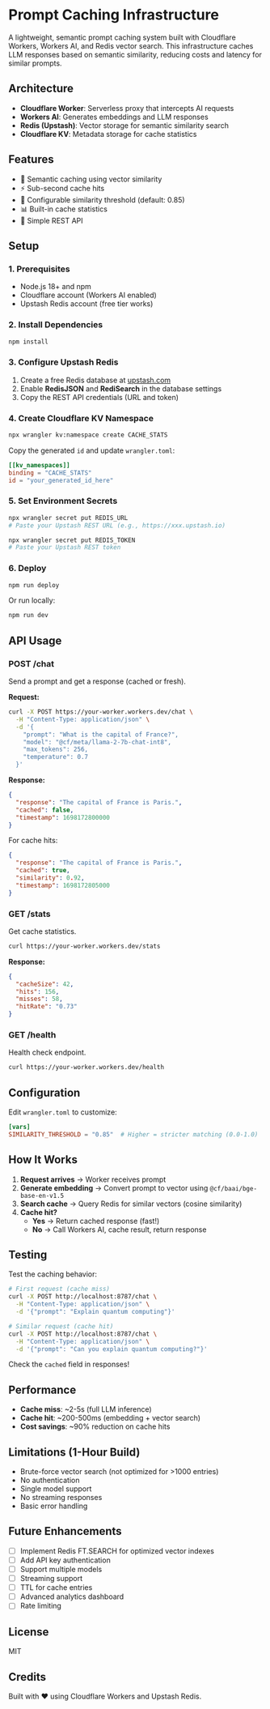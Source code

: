 # Prompt Caching Infrastructure

A lightweight, semantic prompt caching system built with Cloudflare Workers, Workers AI, and Redis vector search. This infrastructure caches LLM responses based on semantic similarity, reducing costs and latency for similar prompts.

## Architecture

- **Cloudflare Worker**: Serverless proxy that intercepts AI requests
- **Workers AI**: Generates embeddings and LLM responses
- **Redis (Upstash)**: Vector storage for semantic similarity search
- **Cloudflare KV**: Metadata storage for cache statistics

## Features

- 🚀 Semantic caching using vector similarity
- ⚡ Sub-second cache hits
- 🎯 Configurable similarity threshold (default: 0.85)
- 📊 Built-in cache statistics
- 🔧 Simple REST API

## Setup

### 1. Prerequisites

- Node.js 18+ and npm
- Cloudflare account (Workers AI enabled)
- Upstash Redis account (free tier works)

### 2. Install Dependencies

```bash
npm install
```

### 3. Configure Upstash Redis

1. Create a free Redis database at [upstash.com](https://upstash.com)
2. Enable **RedisJSON** and **RediSearch** in the database settings
3. Copy the REST API credentials (URL and token)

### 4. Create Cloudflare KV Namespace

```bash
npx wrangler kv:namespace create CACHE_STATS
```

Copy the generated `id` and update `wrangler.toml`:

```toml
[[kv_namespaces]]
binding = "CACHE_STATS"
id = "your_generated_id_here"
```

### 5. Set Environment Secrets

```bash
npx wrangler secret put REDIS_URL
# Paste your Upstash REST URL (e.g., https://xxx.upstash.io)

npx wrangler secret put REDIS_TOKEN
# Paste your Upstash REST token
```

### 6. Deploy

```bash
npm run deploy
```

Or run locally:

```bash
npm run dev
```

## API Usage

### POST /chat

Send a prompt and get a response (cached or fresh).

**Request:**

```bash
curl -X POST https://your-worker.workers.dev/chat \
  -H "Content-Type: application/json" \
  -d '{
    "prompt": "What is the capital of France?",
    "model": "@cf/meta/llama-2-7b-chat-int8",
    "max_tokens": 256,
    "temperature": 0.7
  }'
```

**Response:**

```json
{
  "response": "The capital of France is Paris.",
  "cached": false,
  "timestamp": 1698172800000
}
```

For cache hits:

```json
{
  "response": "The capital of France is Paris.",
  "cached": true,
  "similarity": 0.92,
  "timestamp": 1698172805000
}
```

### GET /stats

Get cache statistics.

```bash
curl https://your-worker.workers.dev/stats
```

**Response:**

```json
{
  "cacheSize": 42,
  "hits": 156,
  "misses": 58,
  "hitRate": "0.73"
}
```

### GET /health

Health check endpoint.

```bash
curl https://your-worker.workers.dev/health
```

## Configuration

Edit `wrangler.toml` to customize:

```toml
[vars]
SIMILARITY_THRESHOLD = "0.85"  # Higher = stricter matching (0.0-1.0)
```

## How It Works

1. **Request arrives** → Worker receives prompt
2. **Generate embedding** → Convert prompt to vector using `@cf/baai/bge-base-en-v1.5`
3. **Search cache** → Query Redis for similar vectors (cosine similarity)
4. **Cache hit?**
   - **Yes** → Return cached response (fast!)
   - **No** → Call Workers AI, cache result, return response

## Testing

Test the caching behavior:

```bash
# First request (cache miss)
curl -X POST http://localhost:8787/chat \
  -H "Content-Type: application/json" \
  -d '{"prompt": "Explain quantum computing"}'

# Similar request (cache hit)
curl -X POST http://localhost:8787/chat \
  -H "Content-Type: application/json" \
  -d '{"prompt": "Can you explain quantum computing?"}'
```

Check the `cached` field in responses!

## Performance

- **Cache miss**: ~2-5s (full LLM inference)
- **Cache hit**: ~200-500ms (embedding + vector search)
- **Cost savings**: ~90% reduction on cache hits

## Limitations (1-Hour Build)

- Brute-force vector search (not optimized for >1000 entries)
- No authentication
- Single model support
- No streaming responses
- Basic error handling

## Future Enhancements

- [ ] Implement Redis FT.SEARCH for optimized vector indexes
- [ ] Add API key authentication
- [ ] Support multiple models
- [ ] Streaming support
- [ ] TTL for cache entries
- [ ] Advanced analytics dashboard
- [ ] Rate limiting

## License

MIT

## Credits

Built with ❤️ using Cloudflare Workers and Upstash Redis.
